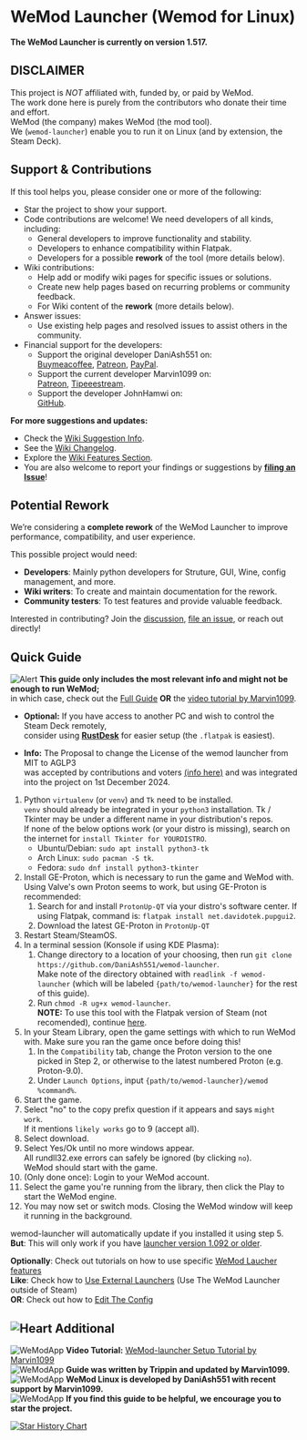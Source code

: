 # WeMod Launcher (Wemod for Linux)
**The WeMod Launcher is currently on version 1.517.**

## DISCLAIMER
This project is *NOT* affiliated with, funded by, or paid by WeMod.  
The work done here is purely from the contributors who donate their time and effort.  
WeMod (the company) makes WeMod (the mod tool).  
We (`wemod-launcher`) enable you to run it on Linux (and by extension, the Steam Deck).

## Support & Contributions  
If this tool helps you, please consider one or more of the following:  
- Star the project to show your support.  
- Code contributions are welcome! We need developers of all kinds, including:  
  - General developers to improve functionality and stability.  
  - Developers to enhance compatibility within Flatpak.  
  - Developers for a possible **rework** of the tool (more details below).  
- Wiki contributions:  
  - Help add or modify wiki pages for specific issues or solutions.  
  - Create new help pages based on recurring problems or community feedback.  
  - For Wiki content of the **rework** (more details below).  
- Answer issues:  
  - Use existing help pages and resolved issues to assist others in the community.  
- Financial support for the developers:  
  - Support the original developer DaniAsh551 on:  
    [Buymeacoffee](https://www.buymeacoffee.com/TIjUvF1),
    [Patreon](https://www.patreon.com/daniash551),
    [PayPal](https://www.paypal.com/donate/?hosted_button_id=D7Y43PT9HUEUY).
  - Support the current developer Marvin1099 on:  
    [Patreon](https://www.patreon.com/marvin1099),
    [Tipeeestream](https://www.tipeeestream.com/marvin1099/tip).
  - Support the developer JohnHamwi on:  
    [GitHub](https://github.com/JohnHamwi).  

**For more suggestions and updates:**  
- Check the [Wiki Suggestion Info](https://github.com/DeckCheatz/wemod-launcher/wiki/Suggestions).  
- See the [Wiki Changelog](https://github.com/DeckCheatz/wemod-launcher/wiki/Changes).  
- Explore the [Wiki Features Section](https://github.com/DeckCheatz/wemod-launcher/wiki/Features).  
- You are also welcome to report your findings or suggestions by **[filing an Issue](https://github.com/DeckCheatz/wemod-launcher/issues)**!  

## Potential Rework
We’re considering a **complete rework** of the WeMod Launcher to improve performance, compatibility, and user experience.  

This possible project would need:  
- **Developers**: Mainly python developers for Struture, GUI, Wine, config management, and more.  
- **Wiki writers**: To create and maintain documentation for the rework.  
- **Community testers**: To test features and provide valuable feedback.  

Interested in contributing? Join the [discussion](https://github.com/DeckCheatz/wemod-launcher/discussions), [file an issue](https://github.com/DeckCheatz/wemod-launcher/issues), or reach out directly!  

## Quick Guide
![Alert](https://cdn.discordapp.com/emojis/1049837871772729354.gif?size=20&quality=lossless) **This guide only includes the most relevant info and might not be enough to run WeMod;**  
in which case, check out the [Full Guide](https://github.com/DeckCheatz/wemod-launcher/wiki/Full-Guide) **OR** the [video tutorial by Marvin1099](https://youtu.be/5UlVCZvIl1E).

- **Optional:** If you have access to another PC and wish to control the Steam Deck remotely,  
consider using **[RustDesk](https://github.com/rustdesk/rustdesk/releases/latest)** for easier setup (the `.flatpak` is easiest).

- **Info:** The Proposal to change the License of the wemod launcher from MIT to AGLP3  
  was accepted by contributions and voters [(info here)](https://github.com/DeckCheatz/wemod-launcher/discussions/131) 
  and was integrated into the project on 1st December 2024.

1. Python `virtualenv` (or `venv`) and `Tk` need to be installed.  
	`venv` should already be integrated in your `python3` installation.
	Tk / Tkinter may be under a different name in your distribution's repos.  
	If none of the below options work (or your distro is missing), search on the internet for `install Tkinter for YOURDISTRO`.
	- Ubuntu/Debian: `sudo apt install python3-tk`
	- Arch Linux: `sudo pacman -S tk`.
	- Fedora: `sudo dnf install python3-tkinter`
2. Install GE-Proton, which is necessary to run the game and WeMod with. Using Valve's own Proton seems to work, but using GE-Proton is recommended:  
	1. Search for and install `ProtonUp-QT` via your distro's software center. If using Flatpak, command is: `flatpak install net.davidotek.pupgui2`.
	2. Download the latest GE-Proton in `ProtonUp-QT`  
3. Restart Steam/SteamOS.
4. In a terminal session (Konsole if using KDE Plasma):
	1. Change directory to a location of your choosing, then run `git clone https://github.com/DaniAsh551/wemod-launcher`.  
	Make note of the directory obtained with `readlink -f wemod-launcher` (which will be labeled `{path/to/wemod-launcher}` for the rest of this guide).
	2. Run `chmod -R ug+x wemod-launcher`.  
	**NOTE:** To use this tool with the Flatpak version of Steam (not recomended), continue [here](https://github.com/DeckCheatz/wemod-launcher/wiki/Steam-Flatpak-Usage).
5. In your Steam Library, open the game settings with which to run WeMod with. Make sure you ran the game once before doing this!
	1. In the `Compatibility` tab, change the Proton version to the one picked in Step 2, or otherwise to the latest numbered Proton (e.g. Proton-9.0).
	2. Under `Launch Options`, input `{path/to/wemod-launcher}/wemod %command%`.
6. Start the game.
7. Select "no" to the copy prefix question if it appears and says `might work`.  
   If it mentions `likely works` go to 9 (accept all).
8. Select download.
9. Select Yes/Ok until no more windows appear.  
    All rundll32.exe errors can safely be ignored (by clicking `no`).  
	WeMod should start with the game.
10. (Only done once): Login to your WeMod account.
11. Select the game you're running from the library, then click the Play to start the WeMod engine.   
12. You may now set or switch mods. Closing the WeMod window will keep it running in the background.

wemod-launcher will automatically update if you installed it using step 5.  
**But**: This will only work if you have [launcher version 1.092 or older](https://github.com/DeckCheatz/wemod-launcher/wiki/The-Self-Update).

**Optionally**: Check out tutorials on how to use specific [WeMod Laucher features](https://github.com/DeckCheatz/wemod-launcher/wiki/Launcher-Tutorials)  
**Like**: Check how to [Use External Launchers](https://github.com/DeckCheatz/wemod-launcher/wiki/Using-External-Launchers) (Use The WeMod Launcher outside of Steam)  
**OR**: Check out how to [Edit The Config](https://github.com/DeckCheatz/wemod-launcher/wiki/Config-Usage)

## ![Heart](https://cdn.discordapp.com/emojis/1113579886439833690.gif?size=20&quality=lossless) Additional

![WeModApp](https://cdn.discordapp.com/emojis/761419274945953842.webp?size=20&quality=lossless) **Video Tutorial:** [WeMod-launcher Setup Tutorial by Marvin1099](https://youtu.be/5UlVCZvIl1E)  
![WeModApp](https://cdn.discordapp.com/emojis/1113579884749529198.gif?size=20&quality=lossless) **Guide was written by Trippin and updated by Marvin1099.**  
![WeModApp](https://cdn.discordapp.com/emojis/1113579884749529198.gif?size=20&quality=lossless) **WeMod Linux is developed by DaniAsh551 with recent support by Marvin1099.**  
![WeModApp](https://cdn.discordapp.com/emojis/999743709677633536.gif?size=20&quality=lossless) **If you find this guide to be helpful, we encourage you to star the project.**


<a href="https://star-history.com/#DeckCheatz/wemod-launcher&Date">
 <picture>
   <source media="(prefers-color-scheme: dark)" srcset="https://api.star-history.com/svg?repos=DeckCheatz/wemod-launcher&type=Date&theme=dark" />
   <source media="(prefers-color-scheme: light)" srcset="https://api.star-history.com/svg?repos=DeckCheatz/wemod-launcher&type=Date" />
   <img alt="Star History Chart" src="https://api.star-history.com/svg?repos=DeckCheatz/wemod-launcher&type=Date" />
 </picture>
</a>
